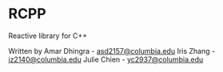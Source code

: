 # RCPP
Reactive library for C++

Written by
Amar Dhingra - asd2157@columbia.edu
Iris Zhang   - iz2140@columbia.edu
Julie Chien  - yc2937@columbia.edu